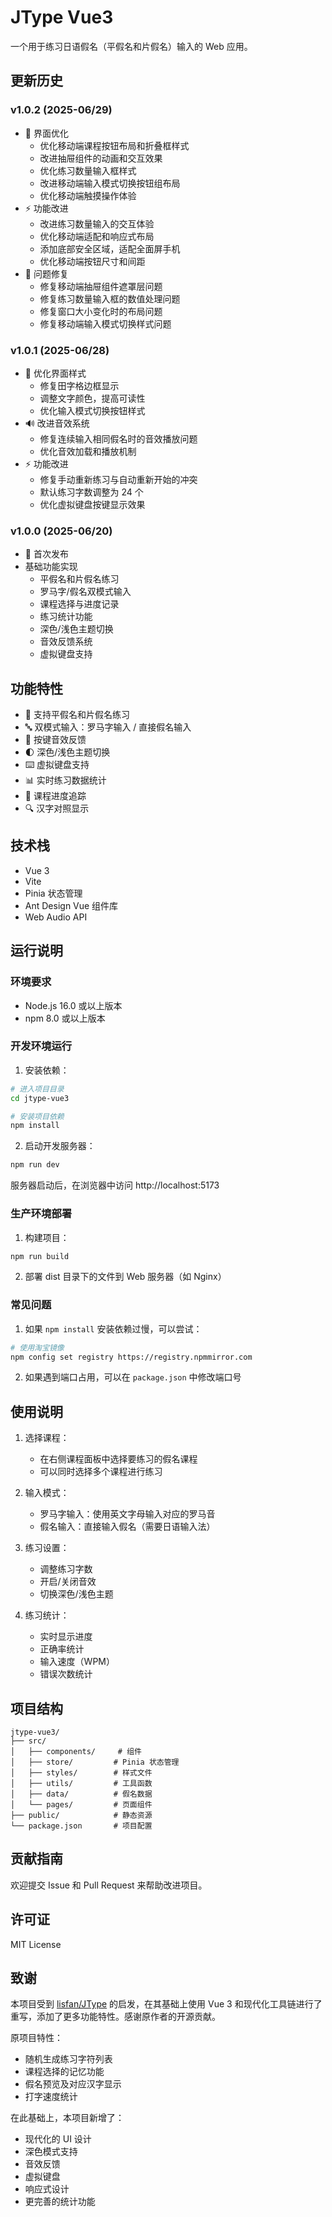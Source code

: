 # JType Vue3

一个用于练习日语假名（平假名和片假名）输入的 Web 应用。

## 更新历史

### v1.0.2 (2025-06/29)

- 🎨 界面优化
  - 优化移动端课程按钮布局和折叠框样式
  - 改进抽屉组件的动画和交互效果
  - 优化练习数量输入框样式
  - 改进移动端输入模式切换按钮组布局
  - 优化移动端触摸操作体验
- ⚡️ 功能改进
  - 改进练习数量输入的交互体验
  - 优化移动端适配和响应式布局
  - 添加底部安全区域，适配全面屏手机
  - 优化移动端按钮尺寸和间距
- 🐛 问题修复
  - 修复移动端抽屉组件遮罩层问题
  - 修复练习数量输入框的数值处理问题
  - 修复窗口大小变化时的布局问题
  - 修复移动端输入模式切换样式问题

### v1.0.1 (2025-06/28)

- 🎨 优化界面样式
  - 修复田字格边框显示
  - 调整文字颜色，提高可读性
  - 优化输入模式切换按钮样式
- 🔊 改进音效系统
  - 修复连续输入相同假名时的音效播放问题
  - 优化音效加载和播放机制
- ⚡️ 功能改进
  - 修复手动重新练习与自动重新开始的冲突
  - 默认练习字数调整为 24 个
  - 优化虚拟键盘按键显示效果

### v1.0.0 (2025-06/20)

- 🎉 首次发布
- 基础功能实现
  - 平假名和片假名练习
  - 罗马字/假名双模式输入
  - 课程选择与进度记录
  - 练习统计功能
  - 深色/浅色主题切换
  - 音效反馈系统
  - 虚拟键盘支持

## 功能特性

- 🎯 支持平假名和片假名练习
- 🔤 双模式输入：罗马字输入 / 直接假名输入
- 🎵 按键音效反馈
- 🌓 深色/浅色主题切换
- ⌨️ 虚拟键盘支持
- 📊 实时练习数据统计
- 🎯 课程进度追踪
- 🔍 汉字对照显示

## 技术栈

- Vue 3
- Vite
- Pinia 状态管理
- Ant Design Vue 组件库
- Web Audio API

## 运行说明

### 环境要求

- Node.js 16.0 或以上版本
- npm 8.0 或以上版本

### 开发环境运行

1. 安装依赖：

```bash
# 进入项目目录
cd jtype-vue3

# 安装项目依赖
npm install
```

2. 启动开发服务器：

```bash
npm run dev
```

服务器启动后，在浏览器中访问 http://localhost:5173

### 生产环境部署

1. 构建项目：

```bash
npm run build
```

2. 部署 dist 目录下的文件到 Web 服务器（如 Nginx）

### 常见问题

1. 如果 `npm install` 安装依赖过慢，可以尝试：

```bash
# 使用淘宝镜像
npm config set registry https://registry.npmmirror.com
```

2. 如果遇到端口占用，可以在 `package.json` 中修改端口号

## 使用说明

1. 选择课程：

   - 在右侧课程面板中选择要练习的假名课程
   - 可以同时选择多个课程进行练习
2. 输入模式：

   - 罗马字输入：使用英文字母输入对应的罗马音
   - 假名输入：直接输入假名（需要日语输入法）
3. 练习设置：

   - 调整练习字数
   - 开启/关闭音效
   - 切换深色/浅色主题
4. 练习统计：

   - 实时显示进度
   - 正确率统计
   - 输入速度（WPM）
   - 错误次数统计

## 项目结构

```
jtype-vue3/
├── src/
│   ├── components/     # 组件
│   ├── store/         # Pinia 状态管理
│   ├── styles/        # 样式文件
│   ├── utils/         # 工具函数
│   ├── data/          # 假名数据
│   └── pages/         # 页面组件
├── public/            # 静态资源
└── package.json       # 项目配置
```

## 贡献指南

欢迎提交 Issue 和 Pull Request 来帮助改进项目。

## 许可证

MIT License

## 致谢

本项目受到 [lisfan/JType](https://github.com/lisfan/JType) 的启发，在其基础上使用 Vue 3 和现代化工具链进行了重写，添加了更多功能特性。感谢原作者的开源贡献。

原项目特性：

- 随机生成练习字符列表
- 课程选择的记忆功能
- 假名预览及对应汉字显示
- 打字速度统计

在此基础上，本项目新增了：

- 现代化的 UI 设计
- 深色模式支持
- 音效反馈
- 虚拟键盘
- 响应式设计
- 更完善的统计功能
